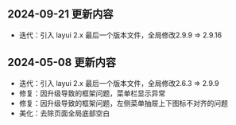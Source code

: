 ## 2024-09-21 更新内容

- 迭代：引入 layui 2.x 最后一个版本文件，全局修改2.9.9 => 2.9.16

## 2024-05-08 更新内容

- 迭代：引入 layui 2.x 最后一个版本文件，全局修改2.6.3 => 2.9.9
- 修复：因升级导致的框架问题，菜单栏显示异常
- 修复：因升级导致的框架问题，左侧菜单抽屉上下图标不对齐的问题
- 美化：去除页面全局底部空白
